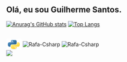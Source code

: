 ## Olá, eu sou Guilherme Santos.
<div>
  
[![Anurag's GitHub stats](https://github-readme-stats.vercel.app/api?username=devYaksha)](https://github.com/anuraghazra/github-readme-stats)
[![Top Langs](https://github-readme-stats.vercel.app/api/top-langs/?username=devYaksha)](https://github.com/anuraghazra/github-readme-stats)
<div>
  

<div style="display: inline_block"><br>

  <img align="center" alt="Rafa-Python" height="30" width="40" src="https://raw.githubusercontent.com/devicons/devicon/master/icons/python/python-original.svg">
  <img align="center" alt="Rafa-Csharp" height="30" width="30" src="https://cdn-icons-png.flaticon.com/512/6132/6132222.png">
  <img align="center" alt="Rafa-Csharp" height="30" width="30" src="https://cdn.icon-icons.com/icons2/2415/PNG/512/c_original_logo_icon_146611.png">
  
  

</div>
 
<div> 
 <a href="https://discord.gg/J67c9XCr" target="_blank"><img src="https://img.shields.io/badge/Discord-7289DA?style=for-the-badge&logo=discord&logoColor=white" target="_blank"></a> 
</div>
